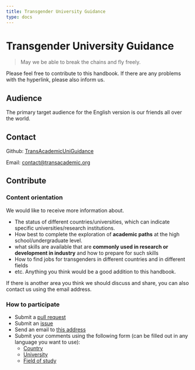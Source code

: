 ```yaml
---
title: Transgender University Guidance
type: docs
---
```


# Transgender University Guidance

> May we be able to break the chains and fly freely.

Please feel free to contribute to this handbook. If there are any problems with the hyperlink, please also inform us.

## Audience

The primary target audience for the English version is our friends all over the world.

## Contact

Github: [TransAcademicUniGuidance](https://github.com/Linzh7/TransAcademicUniGuide)

Email: [contact@transacademic.org](mailto:contact@transacademic.org)

## Contribute

### Content orientation

We would like to receive more information about.
- The status of different countries/universities, which can indicate specific universities/research institutions.
- How best to complete the exploration of **academic paths** at the high school/undergraduate level.
- what skills are available that are **commonly used in research or development in industry** and how to prepare for such skills
- How to find jobs for transgenders in different countries and in different fields
- etc. Anything you think would be a good addition to this handbook.

If there is another area you think we should discuss and share, you can also contact us using the email address.

### How to participate

- Submit a [pull request](https://github.com/Linzh7/TransAcademicUniGuide/pulls)
- Submit an [issue](https://github.com/Linzh7/TransAcademicUniGuide/issues)
- Send an email to [this address](mailto:contact@transacademic.org)
- Submit your comments using the following form (can be filled out in any language you want to use):
  - [Country](https://docs.google.com/forms/d/e/1FAIpQLSfm40NK_kWylDTy-cIhUibpX1LaVx-6vw4EF2x7SgXSIhlXOA/viewform)
  - [University](https://docs.google.com/forms/d/e/1FAIpQLSdTduZ0wpgJ3W4LDPQ6u_Vm6Gi_AMZYZnwYFl5ifT8SO4yJmA/viewform)
  - [Field of study](https://docs.google.com/forms/d/e/1FAIpQLScgX2iVOC2_5Z3tmbp4kJq6Es2RrEOypUpzaoNIEg-5yNmqFw/viewform)
